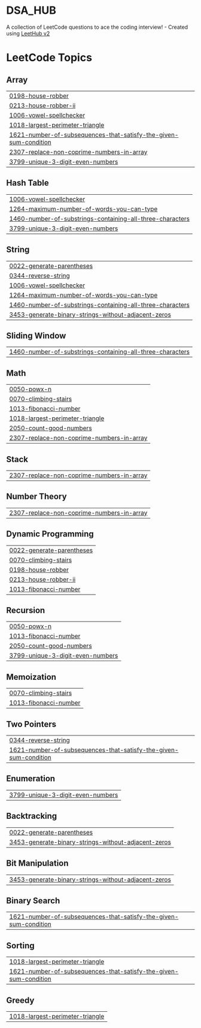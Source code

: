# DSA_HUB
A collection of LeetCode questions to ace the coding interview! - Created using [LeetHub v2](https://github.com/arunbhardwaj/LeetHub-2.0)

<!---LeetCode Topics Start-->
# LeetCode Topics
## Array
|  |
| ------- |
| [0198-house-robber](https://github.com/Ayan-10-06-03/DSA_HUB/tree/master/0198-house-robber) |
| [0213-house-robber-ii](https://github.com/Ayan-10-06-03/DSA_HUB/tree/master/0213-house-robber-ii) |
| [1006-vowel-spellchecker](https://github.com/Ayan-10-06-03/DSA_HUB/tree/master/1006-vowel-spellchecker) |
| [1018-largest-perimeter-triangle](https://github.com/Ayan-10-06-03/DSA_HUB/tree/master/1018-largest-perimeter-triangle) |
| [1621-number-of-subsequences-that-satisfy-the-given-sum-condition](https://github.com/Ayan-10-06-03/DSA_HUB/tree/master/1621-number-of-subsequences-that-satisfy-the-given-sum-condition) |
| [2307-replace-non-coprime-numbers-in-array](https://github.com/Ayan-10-06-03/DSA_HUB/tree/master/2307-replace-non-coprime-numbers-in-array) |
| [3799-unique-3-digit-even-numbers](https://github.com/Ayan-10-06-03/DSA_HUB/tree/master/3799-unique-3-digit-even-numbers) |
## Hash Table
|  |
| ------- |
| [1006-vowel-spellchecker](https://github.com/Ayan-10-06-03/DSA_HUB/tree/master/1006-vowel-spellchecker) |
| [1264-maximum-number-of-words-you-can-type](https://github.com/Ayan-10-06-03/DSA_HUB/tree/master/1264-maximum-number-of-words-you-can-type) |
| [1460-number-of-substrings-containing-all-three-characters](https://github.com/Ayan-10-06-03/DSA_HUB/tree/master/1460-number-of-substrings-containing-all-three-characters) |
| [3799-unique-3-digit-even-numbers](https://github.com/Ayan-10-06-03/DSA_HUB/tree/master/3799-unique-3-digit-even-numbers) |
## String
|  |
| ------- |
| [0022-generate-parentheses](https://github.com/Ayan-10-06-03/DSA_HUB/tree/master/0022-generate-parentheses) |
| [0344-reverse-string](https://github.com/Ayan-10-06-03/DSA_HUB/tree/master/0344-reverse-string) |
| [1006-vowel-spellchecker](https://github.com/Ayan-10-06-03/DSA_HUB/tree/master/1006-vowel-spellchecker) |
| [1264-maximum-number-of-words-you-can-type](https://github.com/Ayan-10-06-03/DSA_HUB/tree/master/1264-maximum-number-of-words-you-can-type) |
| [1460-number-of-substrings-containing-all-three-characters](https://github.com/Ayan-10-06-03/DSA_HUB/tree/master/1460-number-of-substrings-containing-all-three-characters) |
| [3453-generate-binary-strings-without-adjacent-zeros](https://github.com/Ayan-10-06-03/DSA_HUB/tree/master/3453-generate-binary-strings-without-adjacent-zeros) |
## Sliding Window
|  |
| ------- |
| [1460-number-of-substrings-containing-all-three-characters](https://github.com/Ayan-10-06-03/DSA_HUB/tree/master/1460-number-of-substrings-containing-all-three-characters) |
## Math
|  |
| ------- |
| [0050-powx-n](https://github.com/Ayan-10-06-03/DSA_HUB/tree/master/0050-powx-n) |
| [0070-climbing-stairs](https://github.com/Ayan-10-06-03/DSA_HUB/tree/master/0070-climbing-stairs) |
| [1013-fibonacci-number](https://github.com/Ayan-10-06-03/DSA_HUB/tree/master/1013-fibonacci-number) |
| [1018-largest-perimeter-triangle](https://github.com/Ayan-10-06-03/DSA_HUB/tree/master/1018-largest-perimeter-triangle) |
| [2050-count-good-numbers](https://github.com/Ayan-10-06-03/DSA_HUB/tree/master/2050-count-good-numbers) |
| [2307-replace-non-coprime-numbers-in-array](https://github.com/Ayan-10-06-03/DSA_HUB/tree/master/2307-replace-non-coprime-numbers-in-array) |
## Stack
|  |
| ------- |
| [2307-replace-non-coprime-numbers-in-array](https://github.com/Ayan-10-06-03/DSA_HUB/tree/master/2307-replace-non-coprime-numbers-in-array) |
## Number Theory
|  |
| ------- |
| [2307-replace-non-coprime-numbers-in-array](https://github.com/Ayan-10-06-03/DSA_HUB/tree/master/2307-replace-non-coprime-numbers-in-array) |
## Dynamic Programming
|  |
| ------- |
| [0022-generate-parentheses](https://github.com/Ayan-10-06-03/DSA_HUB/tree/master/0022-generate-parentheses) |
| [0070-climbing-stairs](https://github.com/Ayan-10-06-03/DSA_HUB/tree/master/0070-climbing-stairs) |
| [0198-house-robber](https://github.com/Ayan-10-06-03/DSA_HUB/tree/master/0198-house-robber) |
| [0213-house-robber-ii](https://github.com/Ayan-10-06-03/DSA_HUB/tree/master/0213-house-robber-ii) |
| [1013-fibonacci-number](https://github.com/Ayan-10-06-03/DSA_HUB/tree/master/1013-fibonacci-number) |
## Recursion
|  |
| ------- |
| [0050-powx-n](https://github.com/Ayan-10-06-03/DSA_HUB/tree/master/0050-powx-n) |
| [1013-fibonacci-number](https://github.com/Ayan-10-06-03/DSA_HUB/tree/master/1013-fibonacci-number) |
| [2050-count-good-numbers](https://github.com/Ayan-10-06-03/DSA_HUB/tree/master/2050-count-good-numbers) |
| [3799-unique-3-digit-even-numbers](https://github.com/Ayan-10-06-03/DSA_HUB/tree/master/3799-unique-3-digit-even-numbers) |
## Memoization
|  |
| ------- |
| [0070-climbing-stairs](https://github.com/Ayan-10-06-03/DSA_HUB/tree/master/0070-climbing-stairs) |
| [1013-fibonacci-number](https://github.com/Ayan-10-06-03/DSA_HUB/tree/master/1013-fibonacci-number) |
## Two Pointers
|  |
| ------- |
| [0344-reverse-string](https://github.com/Ayan-10-06-03/DSA_HUB/tree/master/0344-reverse-string) |
| [1621-number-of-subsequences-that-satisfy-the-given-sum-condition](https://github.com/Ayan-10-06-03/DSA_HUB/tree/master/1621-number-of-subsequences-that-satisfy-the-given-sum-condition) |
## Enumeration
|  |
| ------- |
| [3799-unique-3-digit-even-numbers](https://github.com/Ayan-10-06-03/DSA_HUB/tree/master/3799-unique-3-digit-even-numbers) |
## Backtracking
|  |
| ------- |
| [0022-generate-parentheses](https://github.com/Ayan-10-06-03/DSA_HUB/tree/master/0022-generate-parentheses) |
| [3453-generate-binary-strings-without-adjacent-zeros](https://github.com/Ayan-10-06-03/DSA_HUB/tree/master/3453-generate-binary-strings-without-adjacent-zeros) |
## Bit Manipulation
|  |
| ------- |
| [3453-generate-binary-strings-without-adjacent-zeros](https://github.com/Ayan-10-06-03/DSA_HUB/tree/master/3453-generate-binary-strings-without-adjacent-zeros) |
## Binary Search
|  |
| ------- |
| [1621-number-of-subsequences-that-satisfy-the-given-sum-condition](https://github.com/Ayan-10-06-03/DSA_HUB/tree/master/1621-number-of-subsequences-that-satisfy-the-given-sum-condition) |
## Sorting
|  |
| ------- |
| [1018-largest-perimeter-triangle](https://github.com/Ayan-10-06-03/DSA_HUB/tree/master/1018-largest-perimeter-triangle) |
| [1621-number-of-subsequences-that-satisfy-the-given-sum-condition](https://github.com/Ayan-10-06-03/DSA_HUB/tree/master/1621-number-of-subsequences-that-satisfy-the-given-sum-condition) |
## Greedy
|  |
| ------- |
| [1018-largest-perimeter-triangle](https://github.com/Ayan-10-06-03/DSA_HUB/tree/master/1018-largest-perimeter-triangle) |
<!---LeetCode Topics End-->